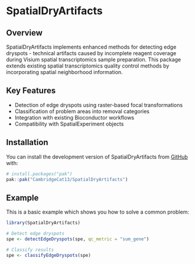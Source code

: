 
# SpatialDryArtifacts

<!-- badges: start -->
<!-- badges: end -->

## Overview

SpatialDryArtifacts implements enhanced methods for detecting edge dryspots - technical artifacts caused by incomplete reagent coverage during Visium spatial transcriptomics sample preparation. This package extends existing spatial transcriptomics quality control methods by incorporating spatial neighborhood information.

## Key Features

- Detection of edge dryspots using raster-based focal transformations
- Classification of problem areas into removal categories
- Integration with existing Bioconductor workflows
- Compatibility with SpatialExperiment objects
  
## Installation

You can install the development version of SpatialDryArtifacts from [GitHub](https://github.com/) with:

```r
# install.packages("pak")
pak::pak("CambridgeCat13/SpatialDryArtifacts")
```

## Example

This is a basic example which shows you how to solve a common problem:

``` r
library(SpatialDryArtifacts)

# Detect edge dryspots
spe <- detectEdgeDryspots(spe, qc_metric = "sum_gene")

# Classify results  
spe <- classifyEdgeDryspots(spe)
```

